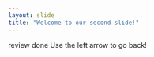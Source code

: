 ```yaml
---
layout: slide
title: "Welcome to our second slide!"
---
```

review done
Use the left arrow to go back!
